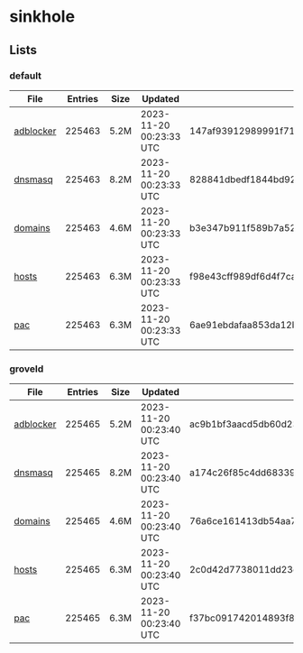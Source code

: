 # sinkhole

## Lists

### default

|File|Entries|Size|Updated|Hash|
|-|-|-|-|-|
|[adblocker](https://raw.githubusercontent.com/groveld/sinkhole/lists/default/adblocker.txt)|225463|5.2M|2023-11-20 00:23:33 UTC|147af93912989991f7166e276379938b611c3604f1d25a5c533a5305dc23f073|
|[dnsmasq](https://raw.githubusercontent.com/groveld/sinkhole/lists/default/dnsmasq.txt)|225463|8.2M|2023-11-20 00:23:33 UTC|828841dbedf1844bd92e55efd6518e27cefda94e1e091a5b4d084291d0270815|
|[domains](https://raw.githubusercontent.com/groveld/sinkhole/lists/default/domains.txt)|225463|4.6M|2023-11-20 00:23:33 UTC|b3e347b911f589b7a52bc8fe9ec96414135d57e6d0cf0ae84e0ee53b34b1a3a5|
|[hosts](https://raw.githubusercontent.com/groveld/sinkhole/lists/default/hosts.txt)|225463|6.3M|2023-11-20 00:23:33 UTC|f98e43cff989df6d4f7ca093330b7610060dcd08b5a23a532eda9219b6fae6ad|
|[pac](https://raw.githubusercontent.com/groveld/sinkhole/lists/default/pac.txt)|225463|6.3M|2023-11-20 00:23:33 UTC|6ae91ebdafaa853da12b60179e905a1cb600f4e25d4d1eb73cc0ed09920125f0|

### groveld

|File|Entries|Size|Updated|Hash|
|-|-|-|-|-|
|[adblocker](https://raw.githubusercontent.com/groveld/sinkhole/lists/groveld/adblocker.txt)|225465|5.2M|2023-11-20 00:23:40 UTC|ac9b1bf3aacd5db60d23b373e8ec78e839d41262ef9f451e3560cf5690dcaf67|
|[dnsmasq](https://raw.githubusercontent.com/groveld/sinkhole/lists/groveld/dnsmasq.txt)|225465|8.2M|2023-11-20 00:23:40 UTC|a174c26f85c4dd6833949e080a8884cdc8d856b551199d3351c7a38cdeb1d627|
|[domains](https://raw.githubusercontent.com/groveld/sinkhole/lists/groveld/domains.txt)|225465|4.6M|2023-11-20 00:23:40 UTC|76a6ce161413db54aa7a30a9cb8de971e8076bf19f5d0ff3f8aab5ff9884e559|
|[hosts](https://raw.githubusercontent.com/groveld/sinkhole/lists/groveld/hosts.txt)|225465|6.3M|2023-11-20 00:23:40 UTC|2c0d42d7738011dd23df97c098c2ba125af7c70cc637567630292c853210f4aa|
|[pac](https://raw.githubusercontent.com/groveld/sinkhole/lists/groveld/pac.txt)|225465|6.3M|2023-11-20 00:23:40 UTC|f37bc091742014893f86d9c168ac04432cb2e2648ffdb295477e402869762ebb|
